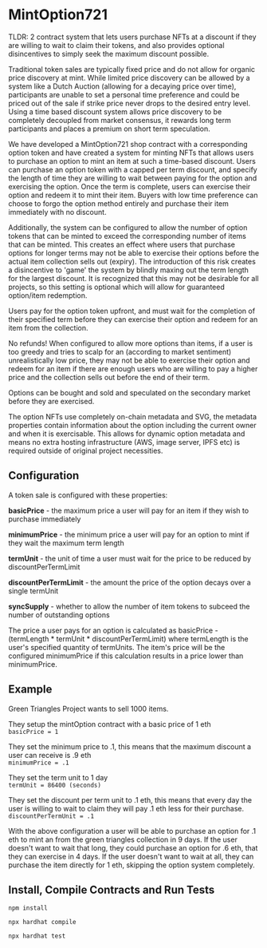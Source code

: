 # MintOption721  

TLDR: 2 contract system that lets users purchase NFTs at a discount if they are willing to wait to claim their tokens, and also provides optional disincentives to simply seek the maximum discount possible.  

Traditional token sales are typically fixed price and do not allow for organic price discovery at mint.  While limited price discovery can be allowed by a system like a Dutch Auction (allowing for a decaying price over time), participants are unable to set a personal time preference and could be priced out of the sale if strike price never drops to the desired entry level.  Using a time based discount system allows price discovery to be completely decoupled from market consensus, it rewards long term participants and places a premium on short term speculation.  

We have developed a MintOption721 shop contract with a corresponding option token and have created a system for minting NFTs that allows users to purchase an option to mint an item at such a time-based discount.  Users can purchase an option token with a capped per term discount, and specify the length of time they are willing to wait between paying for the option and exercising the option.  Once the term is complete, users can exercise their option and redeem it to mint their item. Buyers with low time preference can choose to forgo the option method entirely and purchase their item immediately with no discount.  

Additionally, the system can be configured to allow the number of option tokens that can be minted to exceed the corresponding number of items that can be minted.  This creates an effect where users that purchase options for longer terms may not be able to exercise their options before the actual item collection sells out (expiry).  The introduction of this risk creates a disincentive to 'game' the system by blindly maxing out the term length for the largest discount.  It is recognized that this may not be desirable for all projects, so this setting is optional which will allow for guaranteed option/item redemption.  

Users pay for the option token upfront, and must wait for the completion of their specified term before they can exercise their option and redeem for an item from the collection.  

No refunds! When configured to allow more options than items, if a user is too greedy and tries to scalp for an (according to market sentiment) unrealistically low price, they may not be able to exercise their option and redeem for an item if there are enough users who are willing to pay a higher price and the collection sells out before the end of their term.  

Options can be bought and sold and speculated on the secondary market before they are exercised.  

The option NFTs use completely on-chain metadata and SVG, the metadata properties contain information about the option including the current owner and when it is exercisable.  This allows for dynamic option metadata and means no extra hosting infrastructure (AWS, image server, IPFS etc) is required outside of original project necessities.  


## Configuration

A token sale is configured with these properties:  

**basicPrice** - the maximum price a user will pay for an item if they wish to purchase immediately  

**minimumPrice** - the minimum price a user will pay for an option to mint if they wait the maximum term length  

**termUnit** - the unit of time a user must wait for the price to be reduced by discountPerTermLimit  

**discountPerTermLimit** - the amount the price of the option decays over a single termUnit  

**syncSupply** - whether to allow the number of item tokens to subceed the number of outstanding options  

The price a user pays for an option is calculated as basicPrice - (termLength * termUnit * discountPerTermLimit) where termLength is the user's specified quantity of termUnits.  The item's price will be the configured minimumPrice if this calculation results in a price lower than minimumPrice.  


## Example  
Green Triangles Project wants to sell 1000 items.  

They setup the mintOption contract with a basic price of 1 eth  
`basicPrice = 1`  

They set the minimum price to .1, this means that the maximum discount a user can receive is .9 eth  
`minimumPrice = .1`  

They set the term unit to 1 day  
`termUnit = 86400 (seconds)`  

They set the discount per term unit to .1 eth, this means that every day the user is willing to wait to claim they will pay .1 eth less for their purchase.  
`discountPerTermUnit = .1`  

With the above configuration a user will be able to purchase an option for .1 eth to mint an from the green triangles collection in 9 days.  If the user doesn't want to wait that long, they could purchase an option for .6 eth, that they can exercise in 4 days.  If the user doesn't want to wait at all, they can purchase the item directly for 1 eth, skipping the option system completely.  


## Install, Compile Contracts and Run Tests  

`npm install`  

`npx hardhat compile`  

`npx hardhat test`  
